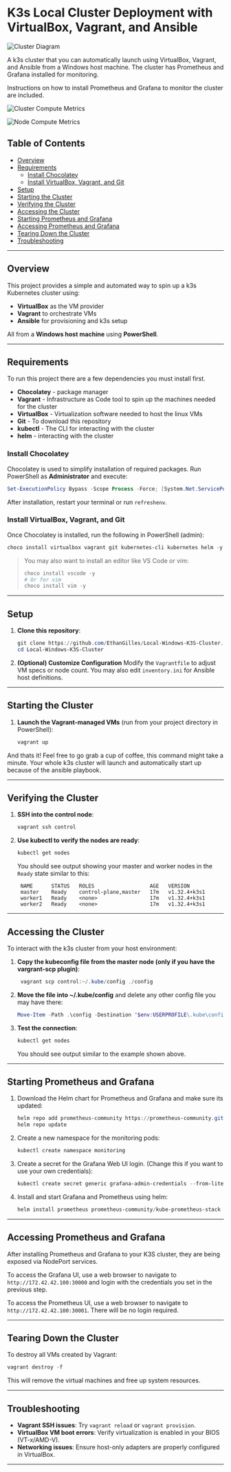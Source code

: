 # K3s Local Cluster Deployment with VirtualBox, Vagrant, and Ansible

![Cluster Diagram](cluster-diagram.png)

A k3s cluster that you can automatically launch using VirtualBox, Vagrant, and Ansible from a Windows host machine. The cluster 
has Prometheus and Grafana installed for monitoring.

Instructions on how to install Prometheus and Grafana to monitor the cluster are included.

![Cluster Compute Metrics](cluster-compute-grafana.png)

![Node Compute Metrics](node-metrics-grafana.png)

## Table of Contents

* [Overview](#overview)
* [Requirements](#requirements)
  * [Install Chocolatey](#install-chocolatey)
  * [Install VirtualBox, Vagrant, and Git](#install-virtualbox-vagrant-and-git)
* [Setup](#setup)
* [Starting the Cluster](#starting-the-cluster)
* [Verifying the Cluster](#verifying-the-cluster)
* [Accessing the Cluster](#accessing-the-cluster)
* [Starting Prometheus and Grafana](#starting-prometheus-and-grafana)
* [Accessing Prometheus and Grafana](#accessing-prometheus-and-grafana)
* [Tearing Down the Cluster](#tearing-down-the-cluster)
* [Troubleshooting](#troubleshooting)

---

## Overview

This project provides a simple and automated way to spin up a k3s Kubernetes cluster using:

* **VirtualBox** as the VM provider
* **Vagrant** to orchestrate VMs
* **Ansible** for provisioning and k3s setup

All from a **Windows host machine** using **PowerShell**.

---

## Requirements

To run this project there are a few dependencies you must install first.

* **Chocolatey** - package manager
* **Vagrant** - Infrastructure as Code tool to spin up the machines needed for the cluster
* **VirtualBox** - Virtualization software needed to host the linux VMs
* **Git** - To download this repository
* **kubectl** - The CLI for interacting with the cluster
* **helm** - interacting with the cluster

### Install Chocolatey

Chocolatey is used to simplify installation of required packages. Run PowerShell as **Administrator** and execute:

```Powershell
Set-ExecutionPolicy Bypass -Scope Process -Force; [System.Net.ServicePointManager]::SecurityProtocol = [System.Net.ServicePointManager]::SecurityProtocol -bor 3072; iex ((New-Object System.Net.WebClient).DownloadString('https://community.chocolatey.org/install.ps1'))
```

After installation, restart your terminal or run `refreshenv`.

### Install VirtualBox, Vagrant, and Git

Once Chocolatey is installed, run the following in PowerShell (admin):

```Powershell
choco install virtualbox vagrant git kubernetes-cli kubernetes helm -y
```

> You may also want to install an editor like VS Code or vim:
>
> ```Powershell
> choco install vscode -y
> # Or for vim 
> choco install vim -y
> ```

---

## Setup

1. **Clone this repository**:

   ```Powershell
   git clone https://github.com/EthanGilles/Local-Windows-K3S-Cluster.git
   cd Local-Windows-K3S-Cluster
   ```

2. **(Optional) Customize Configuration**
   Modify the `Vagrantfile` to adjust VM specs or node count. You may also edit `inventory.ini` for Ansible host definitions.

---

## Starting the Cluster

1. **Launch the Vagrant-managed VMs** (run from your project directory in PowerShell):

   ```powershell
   vagrant up
   ```

And thats it! Feel free to go grab a cup of coffee, this command might take a minute. Your whole k3s cluster will launch and automatically start up 
because of the ansible playbook.

---

## Verifying the Cluster

1. **SSH into the control node**:

   ```powershell
   vagrant ssh control 
   ```

2. **Use kubectl to verify the nodes are ready**:

   ```bash
   kubectl get nodes
   ```

   You should see output showing your master and worker nodes in the `Ready` state similar to this:

   ```console
    NAME      STATUS   ROLES                  AGE   VERSION
    master    Ready    control-plane,master   17m   v1.32.4+k3s1
    worker1   Ready    <none>                 17m   v1.32.4+k3s1
    worker2   Ready    <none>                 17m   v1.32.4+k3s1
   ```

---

## Accessing the Cluster

To interact with the k3s cluster from your host environment:

1. **Copy the kubeconfig file from the master node (only if you have the vargrant-scp plugin)**:

   ```Powershell
    vagrant scp control:~/.kube/config ./config
   ```

2. **Move the file into ~/.kube/config** and delete any other config file you may have there:

    ```Powershell
    Move-Item -Path .\config -Destination "$env:USERPROFILE\.kube\config" -Force
    ```

3. **Test the connection**:

   ```Powershell
   kubectl get nodes
   ```
   You should see output similar to the example shown above.


---

## Starting Prometheus and Grafana

1. Download the Helm chart for Prometheus and Grafana and make sure its updated:
    ```Powershell
    helm repo add prometheus-community https://prometheus-community.github.io/helm-charts
    helm repo update
    ```

2. Create a new namespace for the monitoring pods:
    ```Powershell
    kubectl create namespace monitoring
    ```

3. Create a secret for the Grafana Web UI login. (Change this if you want to use your own credentials):
    ```Powershell
    kubectl create secret generic grafana-admin-credentials --from-literal=admin-user=<YOUR-USER> --from-literal=admin-password=<YOUR-PASSWORD> -n monitoring
    ```

4. Install and start Grafana and Prometheus using helm:
    ```Powershell
    helm install prometheus prometheus-community/kube-prometheus-stack --namespace monitoring  --values .\values.yaml
    ```

---

## Accessing Prometheus and Grafana

After installing Prometheus and Grafana to your K3S cluster, they are being 
exposed via NodePort services. 

To access the Grafana UI, use a web browser to navigate to `http://172.42.42.100:30000` and login with the credentials you set in the previous step.

To access the Prometheus UI, use a web browser to navigate to `http://172.42.42.100:30001`. There will be no login required.

---

## Tearing Down the Cluster

To destroy all VMs created by Vagrant:

```powershell
vagrant destroy -f
```

This will remove the virtual machines and free up system resources.

---

## Troubleshooting

* **Vagrant SSH issues**: Try `vagrant reload` or `vagrant provision`.
* **VirtualBox VM boot errors**: Verify virtualization is enabled in your BIOS (VT-x/AMD-V).
* **Networking issues**: Ensure host-only adapters are properly configured in VirtualBox.

---

